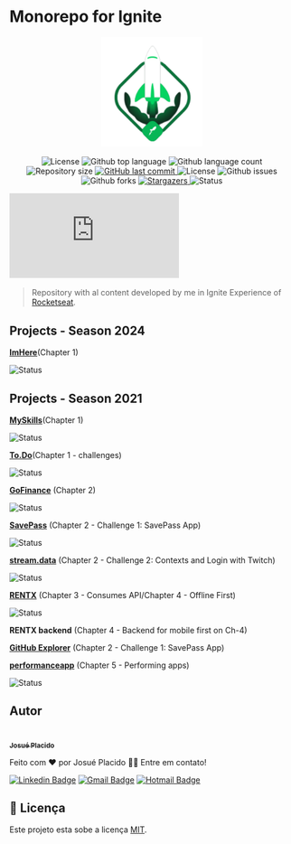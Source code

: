 # Monorepo for Ignite

<p align="center">
   <img src="./.github/logo.svg" alt="Ignite" width="180"/>
</p>

<p align="center">
  <img alt="License" src="https://img.shields.io/badge/license-MIT-01B755">

  <img alt="Github top language" src="https://img.shields.io/github/languages/top/JosuePlacido/monorepo_rockektseat_ignite?color=56BEB8">

  <img alt="Github language count" src="https://img.shields.io/github/languages/count/JosuePlacido/monorepo_rockektseat_ignite?color=56BEB8">

  <img alt="Repository size" src="https://img.shields.io/github/repo-size/JosuePlacido/monorepo_rockektseat_ignite?color=56BEB8">

  <a href="https://github.com/JosuePlacido/nlw-03/commits/master">
    <img alt="GitHub last commit" src="https://img.shields.io/github/last-commit/JosuePlacido/monorepo_rockektseat_ignite">
  </a>

  <img alt="License" src="https://img.shields.io/badge/license-MIT-brightgreen">

  <img alt="Github issues" src="https://img.shields.io/github/issues/JosuePlacido/monorepo_rockektseat_ignite?color=56BEB8" />

  <img alt="Github forks" src="https://img.shields.io/github/forks/JosuePlacido/NLW-03?color=56BEB8" />
   <a href="https://github.com/JosuePlacido/monorepo_rockektseat_ignite/stargazers">
    <img alt="Stargazers" src="https://img.shields.io/github/stars/JosuePlacido/monorepo_rockektseat_ignite?style=social">
  </a>
<img alt="Status" src="https://img.shields.io/static/v1?label=status&message=Em%20Desenvolvimento&color=orange&style=flat"/>

[![GitHub commits](https://badgen.net/github/commits/Naereen/Strapdown.js)](https://github.com/skyxcripto/gopizza/commits?author=skyxcripto)

</p>

> Repository with al content developed by me in Ignite Experience of [Rocketseat](https://github.com/Rocketseat).

## Projects - Season 2024

[**ImHere**](./packages/imhere/README.md)(Chapter 1)

<img alt="Status" src="https://img.shields.io/static/v1?label=status&message=Finished&color=green&style=flat"/>

## Projects - Season 2021

[**MySkills**](./packages/myskills/README.md)(Chapter 1)

<img alt="Status" src="https://img.shields.io/static/v1?label=status&message=Finished&color=green&style=flat"/>

[**To.Do**](./packages/ignite-desafio01-tarefas/README.md)(Chapter 1 - challenges)

<img alt="Status" src="https://img.shields.io/static/v1?label=status&message=Finished&color=green&style=flat"/>

[**GoFinance**](./packages/gofinance/README.md) (Chapter 2)

<img alt="Status" src="https://img.shields.io/static/v1?label=status&message=Finished&color=green&style=flat"/>

[**SavePass**](./packages/ignite-savepass/README.md) (Chapter 2 - Challenge 1: SavePass App)

<img alt="Status" src="https://img.shields.io/static/v1?label=status&message=Finished&color=green&style=flat"/>

[**stream.data**](./packages/ignite-stream.data/README.md) (Chapter 2 - Challenge 2: Contexts and Login with Twitch)

<img alt="Status" src="https://img.shields.io/static/v1?label=status&message=Finished&color=green&style=flat"/>

[**RENTX**](./packages/rentx/README.md) (Chapter 3 - Consumes API/Chapter 4 - Offline First)

<img alt="Status" src="https://img.shields.io/static/v1?label=status&message=Finished&color=green&style=flat"/>

**RENTX backend** (Chapter 4 - Backend for mobile first on Ch-4)

[**GitHub Explorer**](./packages/gitHubExplorere/README.md) (Chapter 2 - Challenge 1: SavePass App)

[**performanceapp**](./packages/performanceapp/README.md) (Chapter 5 - Performing apps)

<img alt="Status" src="https://img.shields.io/static/v1?label=status&message=Finished&color=green&style=flat"/>

## Autor

<a alt="Linkedin" href="https://linkedin/in/josueplacido">
 <img style="border-radius: 50%;" src="https://github.com/josueplacido.png" width="100px;" alt=""/>
 <br />
 <sub><b>Josué Placido</b></sub></a>

Feito com ❤️ por Josué Placido 👋🏽 Entre em contato!

[![Linkedin Badge](https://img.shields.io/badge/-Josue%20Placido-blue?style=flat-square&logo=Linkedin&logoColor=white&link=https://www.linkedin.com/in/josueplacido/)](https://www.linkedin.com/in/josueplacido/)
[![Gmail Badge](https://img.shields.io/badge/-juplacido.jnr@gmail.com-c14438?style=flat-square&logo=Gmail&logoColor=white&link=mailto:juplacido.jnr@gmail.com)](mailto:juplacido.jnr@gmail.com)
[![Hotmail Badge](https://img.shields.io/badge/-ozzyplacidojunior@hotmail.com-blue?style=flat-square&logo=microsoft&link=mailto:ozzyplacidojunior@hotmail.com)](mailto:ozzyplacidojunior@hotmail.com)

## 📝 Licença

Este projeto esta sobe a licença [MIT](./LICENSE).
